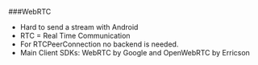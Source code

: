 ###WebRTC

  - Hard to send a stream with Android
  - RTC = Real Time Communication
  - For RTCPeerConnection no backend is needed.
  - Main Client SDKs: WebRTC by Google and OpenWebRTC by Erricson
  
